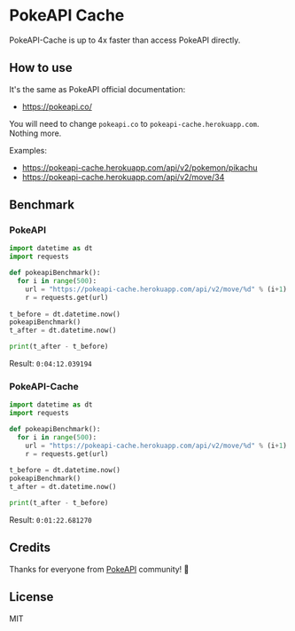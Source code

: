 # PokeAPI Cache

PokeAPI-Cache is up to 4x faster than access PokeAPI directly.

## How to use

It's the same as PokeAPI official documentation:
- https://pokeapi.co/

You will need to change `pokeapi.co` to `pokeapi-cache.herokuapp.com`. Nothing more.

Examples:
- https://pokeapi-cache.herokuapp.com/api/v2/pokemon/pikachu
- https://pokeapi-cache.herokuapp.com/api/v2/move/34

## Benchmark

### PokeAPI

```python
import datetime as dt
import requests

def pokeapiBenchmark():
  for i in range(500):
    url = "https://pokeapi-cache.herokuapp.com/api/v2/move/%d" % (i+1)
    r = requests.get(url)
    
t_before = dt.datetime.now()
pokeapiBenchmark()
t_after = dt.datetime.now()

print(t_after - t_before)
```

Result: `0:04:12.039194`

### PokeAPI-Cache

```python
import datetime as dt
import requests

def pokeapiBenchmark():
  for i in range(500):
    url = "https://pokeapi-cache.herokuapp.com/api/v2/move/%d" % (i+1)
    r = requests.get(url)
    
t_before = dt.datetime.now()
pokeapiBenchmark()
t_after = dt.datetime.now()

print(t_after - t_before)
```

Result: `0:01:22.681270`

## Credits

Thanks for everyone from [PokeAPI](https://github.com/PokeAPI/pokeapi) community! 💖

## License

MIT
